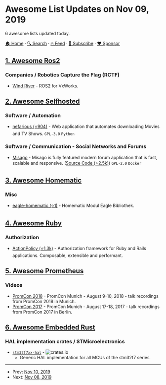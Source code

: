 # Awesome List Updates on Nov 09, 2019

6 awesome lists updated today.

[🏠 Home](/README.md) · [🔍 Search](https://www.trackawesomelist.com/search/) · [🔥 Feed](https://www.trackawesomelist.com/rss.xml) · [📮 Subscribe](https://trackawesomelist.us17.list-manage.com/subscribe?u=d2f0117aa829c83a63ec63c2f&id=36a103854c) · [❤️  Sponsor](https://github.com/sponsors/theowenyoung)



## [1. Awesome Ros2](/content/fkromer/awesome-ros2/README.md)

### Companies / Robotics Capture the Flag (RCTF)

*   [Wind River](https://labs.windriver.com/ros2-for-vxworks/) - ROS2 for VxWorks.

## [2. Awesome Selfhosted](/content/awesome-selfhosted/awesome-selfhosted/README.md)

### Software / Automation

*   [nefarious (⭐904)](https://github.com/lardbit/nefarious) - Web application that automates downloading Movies and TV Shows. `GPL-3.0` `Python`

### Software / Communication - Social Networks and Forums

*   [Misago](https://misago-project.org/) - Misago is fully featured modern forum application that is fast, scalable and responsive. ([Source Code (⭐2.5k)](https://github.com/rafalp/Misago)) `GPL-2.0` `Docker`

## [3. Awesome Homematic](/content/homematic-community/awesome-homematic/README.md)

### Misc

*   [eagle-homematic (⭐1)](https://github.com/dersimn/eagle-homematic) - Homematic Modul Eagle Bibliothek.

## [4. Awesome Ruby](/content/markets/awesome-ruby/README.md)

### Authorization

*   [ActionPolicy (⭐1.3k)](https://github.com/palkan/action_policy) - Authorization framework for Ruby and Rails applications. Composable, extensible and performant.

## [5. Awesome Prometheus](/content/roaldnefs/awesome-prometheus/README.md)

### Videos

*   [PromCon 2018](https://www.youtube.com/playlist?list=PLoz-W_CUquUlml1wBtQVBKErwoszt5B0h) - PromCon Munich - August 9-10, 2018 - talk recordings from PromCon 2018 in Munich.
*   [PromCon 2017](https://www.youtube.com/playlist?list=PLoz-W_CUquUlnvoEBbqChb7A0ZEZsWSXt) - PromCon Munich - August 17-18, 2017 - talk recordings from PromCon 2017 in Berlin.

## [6. Awesome Embedded Rust](/content/rust-embedded/awesome-embedded-rust/README.md)

### HAL implementation crates / STMicroelectronics

*   [`stm32f7xx-hal`](https://crates.io/crates/stm32f7xx-hal) - ![crates.io](https://img.shields.io/crates/v/stm32f7xx-hal.svg)
    *   Generic HAL implementation for all MCUs of the stm32f7 series

---

- Prev: [Nov 10, 2019](/content/2019/11/10/README.md)
- Next: [Nov 08, 2019](/content/2019/11/08/README.md)